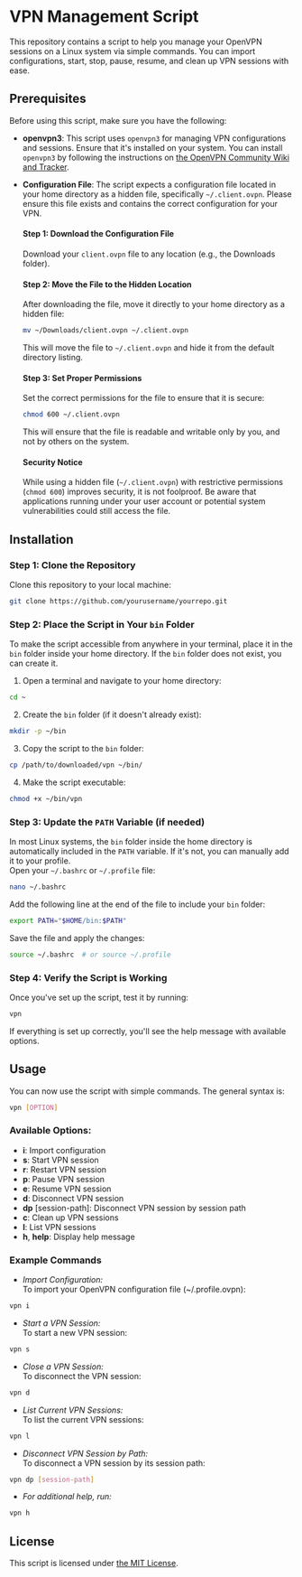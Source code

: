 # VPN Management Script

This repository contains a script to help you manage your OpenVPN sessions on a Linux system via simple commands. You can import configurations, start, stop, pause, resume, and clean up VPN sessions with ease.

## Prerequisites

Before using this script, make sure you have the following:

- **openvpn3**: This script uses `openvpn3` for managing VPN configurations and sessions. Ensure that it's installed on your system. You can install `openvpn3` by following the instructions on [the OpenVPN Community Wiki and Tracker](https://community.openvpn.net/openvpn/wiki/OpenVPN3Linux).
- **Configuration File**: The script expects a configuration file located in your home directory as a hidden file, specifically `~/.client.ovpn`. Please ensure this file exists and contains the correct configuration for your VPN.

  #### Step 1: Download the Configuration File

  Download your `client.ovpn` file to any location (e.g., the Downloads folder).

  #### Step 2: Move the File to the Hidden Location

  After downloading the file, move it directly to your home directory as a hidden file:

  ```bash
  mv ~/Downloads/client.ovpn ~/.client.ovpn
  ```

  This will move the file to `~/.client.ovpn` and hide it from the default directory listing.

  #### Step 3: Set Proper Permissions

  Set the correct permissions for the file to ensure that it is secure:

  ```bash
  chmod 600 ~/.client.ovpn

  ```

  This will ensure that the file is readable and writable only by you, and not by others on the system.

  #### Security Notice

  While using a hidden file (`~/.client.ovpn`) with restrictive permissions (`chmod 600`) improves security, it is not foolproof. Be aware that applications running under your user account or potential system vulnerabilities could still access the file.

## Installation

### Step 1: Clone the Repository

Clone this repository to your local machine:

```bash
git clone https://github.com/yourusername/yourrepo.git
```

### Step 2: Place the Script in Your `bin` Folder

To make the script accessible from anywhere in your terminal, place it in the `bin` folder inside your home directory. If the `bin` folder does not exist, you can create it.

1. Open a terminal and navigate to your home directory:

```bash
cd ~
```

2. Create the `bin` folder (if it doesn't already exist):

```bash
mkdir -p ~/bin
```

3. Copy the script to the `bin` folder:

```bash
cp /path/to/downloaded/vpn ~/bin/
```

4. Make the script executable:

```bash
chmod +x ~/bin/vpn
```

### Step 3: Update the `PATH` Variable (if needed)

In most Linux systems, the `bin` folder inside the home directory is automatically included in the `PATH` variable. If it's not, you can manually add it to your profile.  
Open your `~/.bashrc` or `~/.profile` file:

```bash
nano ~/.bashrc
```

Add the following line at the end of the file to include your `bin` folder:

```bash
export PATH="$HOME/bin:$PATH"
```

Save the file and apply the changes:

```bash
source ~/.bashrc  # or source ~/.profile
```

### Step 4: Verify the Script is Working

Once you've set up the script, test it by running:

```bash
vpn
```

If everything is set up correctly, you'll see the help message with available options.

## Usage

You can now use the script with simple commands. The general syntax is:

```bash
vpn [OPTION]
```

### Available Options:

- **i**: Import configuration
- **s**: Start VPN session
- **r**: Restart VPN session
- **p**: Pause VPN session
- **e**: Resume VPN session
- **d**: Disconnect VPN session
- **dp** [session-path]: Disconnect VPN session by session path
- **c**: Clean up VPN sessions
- **l**: List VPN sessions
- **h**, **help**: Display help message

### Example Commands

- _Import Configuration:_  
  To import your OpenVPN configuration file (~/.profile.ovpn):

```bash
vpn i
```

- _Start a VPN Session:_  
  To start a new VPN session:

```bash
vpn s
```

- _Close a VPN Session:_  
  To disconnect the VPN session:

```bash
vpn d
```

- _List Current VPN Sessions:_  
  To list the current VPN sessions:

```bash
vpn l
```

- _Disconnect VPN Session by Path:_  
  To disconnect a VPN session by its session path:

```bash
vpn dp [session-path]
```

- _For additional help, run:_

```bash
vpn h
```

## License

This script is licensed under [the MIT License](./LICENSE).
